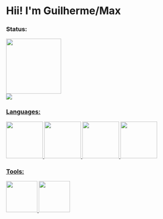 # Hii! I'm Guilherme/Max


### Status:
<div>
  <a href="https://github.com/seu-GuilhermeLimaSTN">
  <img height="150en" src="https://github-readme-stats.vercel.app/api?username=GuilhermeLimaSTN&theme=midnight-purple&show_icons=true&hide_border=true&count_private=false" /> </br>
  <img hright="140en" src="https://github-readme-stats.vercel.app/api/top-langs/?username=GuilhermeLimaSTN&theme=midnight-purple&show_icons=true&hide_border=true&layout=compact" />
</div>


### Languages:
<div>
    <img src="https://cdn.jsdelivr.net/gh/devicons/devicon/icons/java/java-plain.svg" height="100" /> 
    <img src="https://cdn.jsdelivr.net/gh/devicons/devicon/icons/c/c-original.svg" height="100" />
    <img src="https://cdn.jsdelivr.net/gh/devicons/devicon/icons/css3/css3-original.svg" height="100" />
    <img src="https://cdn.jsdelivr.net/gh/devicons/devicon/icons/html5/html5-original.svg" height="100" />
</div>


### Tools:
<div>
    <img src="https://cdn.jsdelivr.net/gh/devicons/devicon/icons/git/git-original.svg" height="85" />
    <img src="https://cdn.jsdelivr.net/gh/devicons/devicon/icons/vscode/vscode-original.svg" height="85"/>
</div>
